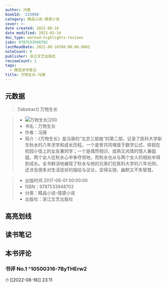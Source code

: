 ```yaml
---
author: 冯唐
bookId: '215956'
category: 精品小说-情感小说
cover: >-
date created: 2022-08-16
date modified: 2023-03-14
doc_type: weread-highlights-reviews
isbn: 9787533948702
lastReadDate: 2022-08-16T00:00:00.000Z
noteCount: 0
publisher: 浙江文艺出版社
reviewCount: 1
tags:
  - 微信读书笔记
title: 万物生长-冯唐
---
```


## 元数据

>[!abstract] 万物生长

> - ![万物生长|200](https://wfqqreader-1252317822.image.myqcloud.com/cover/956/215956/t7_215956.jpg)
> - 书名：万物生长
> - 作者：冯唐
> - 简介：《万物生长》是冯唐的“北京三部曲”的第二部，记录了医科大学新生秋水的八年求学和成长历程。一个是曾共同埋首于数学公式、徘徊在校园小径上的女友兼同学；一个是偶然相识、成熟又风情的情人兼姐姐，两个女人在秋水心中争夺领地，而秋水也从与两个女人的相处中得到成长。全书鲜活地展现了秋水与他的兄弟们在医科大学的八年光阴，还涉及很多对生活现状的描绘与议论，显得尖锐、幽默又不失智慧。

> - 出版时间 2017-06-01 00:00:00
> - ISBN：9787533948702
> - 分类：精品小说-情感小说
> - 出版社：浙江文艺出版社

## 高亮划线

## 读书笔记

## 本书评论

### 书评 No.1 ^10500316-7ByTHErw2

⏱ [[2022-08-16]] 23:11
